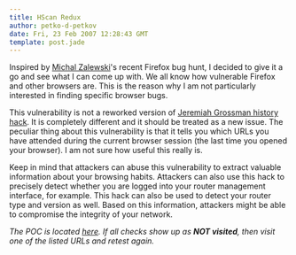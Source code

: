 ```yaml
---
title: HScan Redux
author: petko-d-petkov
date: Fri, 23 Feb 2007 12:28:43 GMT
template: post.jade
---
```


Inspired by [Michal Zalewski](http://lcamtuf.coredump.cx/)'s recent Firefox bug hunt, I decided to give it a go and see what I can come up with. We all know how vulnerable Firefox and other browsers are. This is the reason why I am not particularly interested in finding specific browser bugs.

This vulnerability is not a reworked version of [Jeremiah Grossman history hack](http://jeremiahgrossman.blogspot.com/2006/08/i-know-where-youve-been.html). It is completely different and it should be treated as a new issue. The peculiar thing about this vulnerability is that it tells you which URLs you have attended during the current browser session (the last time you opened your browser). I am not sure how useful this really is.

Keep in mind that attackers can abuse this vulnerability to extract valuable information about your browsing habits. Attackers can also use this hack to precisely detect whether you are logged into your router management interface, for example. This hack can also be used to detect your router type and version as well. Based on this information, attackers might be able to compromise the integrity of your network.

_The POC is located [here](/files/2007/02/hscan-redux-poc.htm). If all checks show up as **NOT visited**, then visit one of the listed URLs and retest again._
